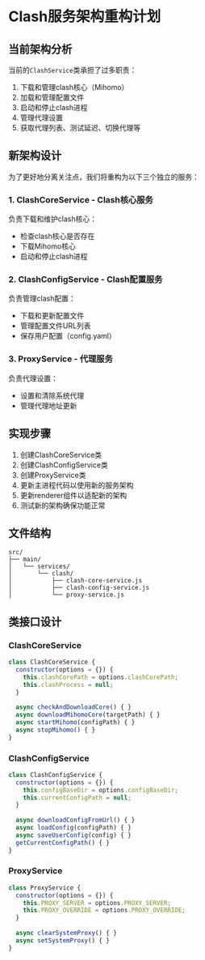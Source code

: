 # Clash服务架构重构计划

## 当前架构分析

当前的`ClashService`类承担了过多职责：
1. 下载和管理clash核心（Mihomo）
2. 加载和管理配置文件
3. 启动和停止clash进程
4. 管理代理设置
5. 获取代理列表、测试延迟、切换代理等

## 新架构设计

为了更好地分离关注点，我们将重构为以下三个独立的服务：

### 1. ClashCoreService - Clash核心服务
负责下载和维护clash核心：
- 检查clash核心是否存在
- 下载Mihomo核心
- 启动和停止clash进程

### 2. ClashConfigService - Clash配置服务
负责管理clash配置：
- 下载和更新配置文件
- 管理配置文件URL列表
- 保存用户配置（config.yaml）

### 3. ProxyService - 代理服务
负责代理设置：
- 设置和清除系统代理
- 管理代理地址更新

## 实现步骤

1. 创建ClashCoreService类
2. 创建ClashConfigService类
3. 创建ProxyService类
4. 更新主进程代码以使用新的服务架构
5. 更新renderer组件以适配新的架构
6. 测试新的架构确保功能正常

## 文件结构

```
src/
├── main/
│   └── services/
│       └── clash/
│           ├── clash-core-service.js
│           ├── clash-config-service.js
│           └── proxy-service.js
```

## 类接口设计

### ClashCoreService
```javascript
class ClashCoreService {
  constructor(options = {}) {
    this.clashCorePath = options.clashCorePath;
    this.clashProcess = null;
  }
  
  async checkAndDownloadCore() { }
  async downloadMihomoCore(targetPath) { }
  async startMihomo(configPath) { }
  async stopMihomo() { }
}
```

### ClashConfigService
```javascript
class ClashConfigService {
  constructor(options = {}) {
    this.configBaseDir = options.configBaseDir;
    this.currentConfigPath = null;
  }
  
  async downloadConfigFromUrl() { }
  async loadConfig(configPath) { }
  async saveUserConfig(config) { }
  getCurrentConfigPath() { }
}
```

### ProxyService
```javascript
class ProxyService {
  constructor(options = {}) {
    this.PROXY_SERVER = options.PROXY_SERVER;
    this.PROXY_OVERRIDE = options.PROXY_OVERRIDE;
  }
  
  async clearSystemProxy() { }
  async setSystemProxy() { }
}
